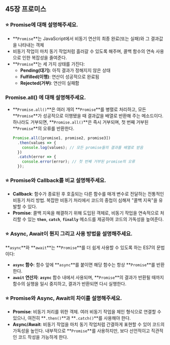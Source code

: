 ## 45장 프로미스

### ⭐ Promise에 대해 설명해주세요.

- **`Promise`**는 JavaScript에서 비동기 연산의 최종 완료(또는 실패)와 그 결과값을 나타내는 객체
- 비동기 작업이 마치 동기 작업처럼 흘러갈 수 있도록 해주며, 콜백 함수의 연속 사용으로 인한 복잡성을 줄여준다.
- **`Promise`**는 세 가지 상태를 가진다:
    - **Pending(대기)**: 아직 결과가 정해지지 않은 상태
    - **Fulfilled(이행)**: 연산이 성공적으로 완료됨
    - **Rejected(거부)**: 연산이 실패함

### Promise.all() 에 대해 설명해주세요.

- **`Promise.all()`**은 여러 개의 **`Promise`**를 병렬로 처리하고, 모든 **`Promise`**가 성공적으로 이행됐을 때 결과값을 배열로 반환해 주는 메소드이다. 하나라도 거부되면, **`Promise.all()`**은 즉시 거부되며, 첫 번째 거부된 **`Promise`**의 오류를 반환한다.
    
    ```jsx
    Promise.all([promise1, promise2, promise3])
      .then(values => {
        console.log(values); // 모든 promise들의 결과를 배열로 받음
      })
      .catch(error => {
        console.error(error); // 첫 번째 거부된 promise의 오류
      });
    
    ```
    

### ⭐ Promise와 Callback를 비교 설명해주세요.

- **Callback**: 함수가 종료된 후 호출되는 다른 함수를 매개 변수로 전달하는 전통적인 비동기 처리 방법. 복잡한 비동기 처리에서 코드의 중첩이 심해져 "콜백 지옥"을 유발할 수 있다.
- **Promise**: 콜백 지옥을 해결하기 위해 도입된 객체로, 비동기 작업을 연속적으로 처리할 수 있는 **`then`**, **`catch`**, **`finally`** 메소드를 제공하여 코드의 가독성을 높여준다.

### ⭐ Async, Await이 뭔지 그리고 사용 방법을 설명해주세요.

**`async`**와 **`await`**는 **`Promise`**를 더 쉽게 사용할 수 있도록 하는 ES7의 문법이다:

- **`async` 함수**: 함수 앞에 **`async`**를 붙이면 해당 함수는 항상 **`Promise`**를 반환한다.
- **`await` 연산자**: **`async`** 함수 내에서 사용되며, **`Promise`**의 결과가 반환될 때까지 함수의 실행을 일시 중지하고, 결과가 반환되면 다시 실행한다.

### ⭐ Promise와 Async, Await의 차이를 설명해주세요.

- **Promise**: 비동기 처리를 위한 객체. 여러 비동기 작업을 체인 형식으로 연결할 수 있으나, 여전히 **`.then()`**과 **`.catch()`**를 사용해야 한다.
- **Async/Await**: 비동기 작업을 마치 동기 작업처럼 간결하게 표현할 수 있어 코드의 가독성을 높인다. 내부적으로 **`Promise`**를 사용하지만, 보다 선언적이고 직관적인 코드 작성을 가능하게 한다.
